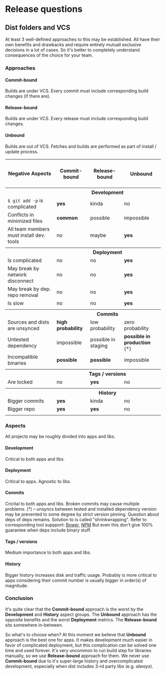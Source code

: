 # Release questions

## Dist folders and VCS

At least 3 well-defined approaches to this may be established. All have their own benefits
and drawbacks and require entirely mutuall exclusive decisions in a lot of cases.
So it's better to completely understand consequences of the choice for your team.

### Approaches

#### Commit-bound
Builds are under VCS.
Every commit must include corresponding build changes (if there are).

#### Release-bound
Builds are under VCS.
Every release must include corresponding build changes.

#### Unbound 
Builds are out of VCS.
Fetches and builds are performed as part of install / update process.

<table>
<tr>
  <th>Negative Aspects</th>
  <th><h4>Commit-bound</h4></th>
  <th><h4>Release-bound</h4></th>
  <th><h4>Unbound</h4></th>
</tr>

<tr>
  <th>&nbsp;</th>
  <th colspan="3">Development</th>
</tr>  
<tr>
  <td><code>$ git add -p</code> is complicated</td>
  <td><strong>yes</strong></td>
  <td>kinda</td>
  <td>no</td>
</tr>  
<tr>
  <td>Conflicts in minimized files</td>
  <td><strong>common</strong></td>
  <td>possible</td>
  <td>impossible</td>
</tr>
<tr>  
  <td>All team members must install dev. tools</td>
  <td>no</td>
  <td>maybe</td>
  <td><strong>yes</strong></td>
</tr>  
<tr>
  <td colspan="4"></td>
</tr>  

<tr>
  <th>&nbsp;</th><th colspan="3">Deployment</th>
</tr>  
<tr>
  <td>Is complicated</td><td>no</td><td>no</td><td><strong>yes</strong></td>
</tr>  
<tr>
  <td>May break by network disconnect</td><td>no</td><td>no</td><td><strong>yes</strong></td>
</tr>  
<tr>
  <td>May break by dep. repo removal</td><td>no</td><td>no</td><td><strong>yes</strong></td>
</tr>  
<tr>
  <td>Is slow</td><td>no</td><td>no</td><td><strong>yes</strong></td>
</tr>  
<tr>
  <td colspan="4"></td>
</tr>  

<tr>
  <th>&nbsp;</th><th colspan="3">Commits</th>
</tr>  
<tr>
  <td>Sources and dists are unsynced</td>
  <td><strong>high probability</strong></td>
  <td>low probability</td>
  <td>zero probability</td>
</tr>
<tr>
  <td>Untested dependency</td>
  <td>impossible</td>
  <td>possible in staging</td>
  <td><strong>possible in production</strong> (*)</td>
</tr>
<tr>
  <td>Incompatible binaries</td>
  <td><strong>possible</strong></td>
  <td><strong>possible</strong></td>
  <td>impossible</td>
</tr>
<tr>
  <td colspan="4"></td>
</tr>

<tr>
  <th>&nbsp;</th><th colspan="3">Tags / versions</th>
</tr>  
<tr>
  <td>Are locked</td><td>no</td><td><strong>yes</strong></td><td>no</td>
</tr>
<tr>
  <td colspan="4"></td>
</tr>

<tr>
  <th>&nbsp;</th><th colspan="3">History</th>
</tr> 
<tr>
  <td>Bigger commits</td><td><strong>yes</strong></td><td>kinda</td><td>no</td>
</tr>
<tr>
  <td>Bigger repo</td><td><strong>yes</strong></td><td><strong>yes</strong></td><td>no</td>
</tr>
<tr>
  <td colspan="4"></td>
</tr>
</table>

### Aspects

All projects may be roughly divided into apps and libs.

#### Development
Critical to both apps and libs.

#### Deployment
Critical to apps. Agnostic to libs.

#### Commits
Cricital to both apps and libs. Broken commits may cause multiple problems.
(*) – unsyncs between tested and installed dependency version may be
prevented to some degree by strict version pinning. Question about deps of deps remains.
Solution to is called "shrinkwrapping". Refer to corresponding tool suppport:
[Bower](https://github.com/bower/bower/pull/1592), [NPM](https://docs.npmjs.com/cli/shrinkwrap)
But even this don't give 100% guarantee when deps include binary stuff.

#### Tags / versions
Medium importance to both apps and libs.

#### History
Bigger history increases disk and traffic usage. Probably is more critical to apps
considering their commit number is usually bigger in order(s) of magnitude.

### Conclusion
It's quite clear that the **Commit-bound** approach is the worst by the **Development** and **History** aspect groups.
The **Unbound** approach has the opposite benefits and the worst **Deployment** metrics. The **Release-bound** sits somewhere in-between.

So what's to choose when? At this moment we believe that **Unbound** approach is the best one for apps. 
It makes development much easier in favor of complicated deployment, but this complication can be solved one time and used forever. It's very uncommon to run build step for libraries manually, so we use **Release-bound** approach for them.
We never use **Commit-bound** due to it's super-large history and overcomplicated development, especially when dist includes 3-rd party libs (e.g. *always*).



